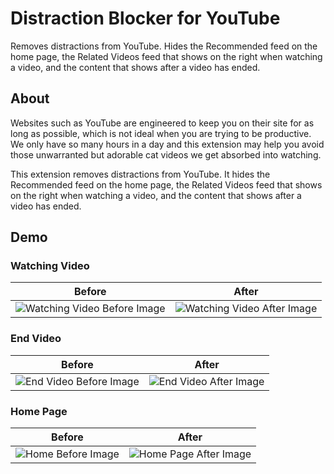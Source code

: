 # Distraction Blocker for YouTube

Removes distractions from YouTube. Hides the Recommended feed on the home page, the Related Videos feed that shows on 
the right when watching a video, and the content that shows after a video has ended.

## About
Websites such as YouTube are engineered to keep you on their site for as long as possible, which is not ideal when you 
are trying to be productive. We only have so many hours in a day and this extension may help you avoid those unwarranted 
but adorable cat videos we get absorbed into watching.

This extension removes distractions from YouTube. It hides the Recommended feed on the home page, the Related Videos 
feed that shows on the right when watching a video, and the content that shows after a video has ended.

## Demo

### Watching Video
Before | After
------------ | -------------
![Watching Video Before Image](https://friedpigeon.github.io/blog/images/watch-video-before.jpeg) | ![Watching Video After Image](https://friedpigeon.github.io/blog/images/watch-video-after.jpeg)

### End Video 
Before | After
------------ | -------------
![End Video Before Image](https://friedpigeon.github.io/blog/images/end-video-before.jpeg) | ![End Video After Image](https://friedpigeon.github.io/blog/images/end-video-after.jpeg)

### Home Page 
Before | After
------------ | -------------
![Home Before Image](https://friedpigeon.github.io/blog/images/home-before.jpeg) | ![Home Page After Image](https://friedpigeon.github.io/blog/images/home-after.jpeg)
